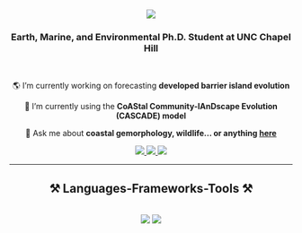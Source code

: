 
<h1 align="center">
    <img src="https://readme-typing-svg.herokuapp.com/?font=Righteous&size=35&center=true&vCenter=true&width=500&height=70&duration=4000&lines=Hi+There!+👋;+I'm+Hannah+Henry!;" />
</h1>

<h3 align="center">Earth, Marine, and Environmental Ph.D. Student at UNC Chapel Hill</h3>

<br/>

<div align="center">
 
 🌎 I’m currently working on forecasting **developed barrier island evolution**
 
 🌱 I’m currently using the **CoAStal Community-lAnDscape Evolution (CASCADE) model**

💬 Ask me about **coastal gemorphology, wildlife... or anything [here](https://hannahalinehenry.wixsite.com/hannah-henry)**

 </div>
 
<div align="center"> 
  <a href="mailto:hahenry@unc.edu">
    <img src="https://img.shields.io/badge/Gmail-333333?style=for-the-badge&logo=gmail&logoColor=red" />
  </a>
  <a href="https://linkedin.com/in/hannah-aline" target="_blank">
    <img src="https://img.shields.io/badge/LinkedIn-0077B5?style=for-the-badge&logo=linkedin&logoColor=white" target="_blank" />
  </a>
  <a href="https://hannahalinehenry.wixsite.com/hannah-henry" target="_blank">
     <img src="https://img.shields.io/badge/Portfolio-FF5722?style=for-the-badge&logo=todoist&logoColor=white" target="_blank" /> <!-- sqlite, safari, google-chrome are other good icon options -->
  </a>
</div>

 <hr/>
 
<h2 align="center">⚒️ Languages-Frameworks-Tools ⚒️</h2>
<br/>
<div align="center">
    <img src="https://skillicons.dev/icons?i=github,r" />
    <img src="https://skillicons.dev/icons?i=python" /><br>
</div>
